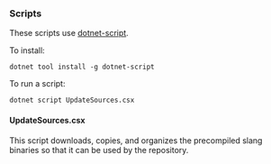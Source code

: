 ### Scripts

These scripts use [dotnet-script](https://github.com/filipw/dotnet-script).

To install:
```
dotnet tool install -g dotnet-script
```

To run a script:
```
dotnet script UpdateSources.csx
```

#### UpdateSources.csx

This script downloads, copies, and organizes the precompiled slang binaries so that it can be used by the repository.
